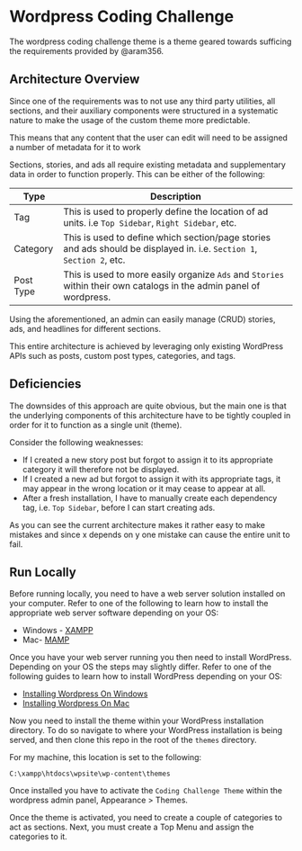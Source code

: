 # Wordpress Coding Challenge

The wordpress coding challenge theme is a theme geared towards sufficing the requirements provided by @aram356.


## Architecture Overview

Since one of the requirements was to not use any third party utilities, all sections, and their auxiliary components were structured in a systematic nature to make the usage of the custom theme more predictable. 

This means that any content that the user can edit will need to be assigned a number of metadata for it to work

Sections, stories, and ads all require existing metadata and supplementary data in order to function properly. This can be either of the following:

Type | Description
------------- | -------------
Tag  | This is used to properly define the location of ad units. i.e `Top Sidebar`, `Right Sidebar`, etc.
Category  | This is used to define which section/page stories and ads should be displayed in. i.e. `Section 1`, `Section 2`, etc.
Post Type | This is used to more easily organize `Ads` and `Stories` within their own catalogs in the admin panel of wordpress. 

Using the aforementioned, an admin can easily manage (CRUD) stories, ads, and headlines for different sections. 

This entire architecture is achieved by leveraging only existing WordPress APIs such as posts, custom post types, categories, and tags. 

## Deficiencies

The downsides of this approach are quite obvious, but the main one is that the underlying components of this architecture have to be tightly coupled in order for it to function as a single unit (theme).

Consider the following weaknesses:

* If I created a new story post but forgot to assign it to its appropriate category it will therefore not be displayed. 
* If I created a new ad but forgot to assign it with its appropriate tags, it may appear in the wrong location or it may cease to appear at all.
* After a fresh installation, I have to manually create each dependency tag, i.e. `Top Sidebar`, before I can start creating ads. 

As you can see the current architecture makes it rather easy to make mistakes and since x depends on y one mistake can cause the entire unit to fail. 

## Run Locally

Before running locally, you need to have a web server solution installed on your computer. Refer to one of the following to learn how to install the appropriate web server software depending on your OS:

* Windows - [XAMPP](https://www.apachefriends.org/index.html)
* Mac- [MAMP](https://www.mamp.info/en/)

Once you have your web server running you then need to install WordPress. Depending on your OS the steps may slightly differ.  Refer to one of the following guides to learn how to install WordPress depending on your OS:

* [Installing Wordpress On Windows ](https://themeisle.com/blog/install-xampp-and-wordpress-locally/)
* [Installing Wordpress On Mac](https://skillcrush.com/2015/04/14/install-wordpress-mac/)

Now you need to install the theme within your WordPress installation directory. To do so navigate to where your WordPress installation is being served, and then clone this repo in the root of the `themes` directory.

For my machine, this location is set to the following:

`C:\xampp\htdocs\wpsite\wp-content\themes`

Once installed you have to activate the `Coding Challenge Theme` within the wordpress admin panel, Appearance > Themes.

Once the theme is activated, you need to create a couple of categories to act as sections. Next, you must create a Top Menu and assign the categories to it.

